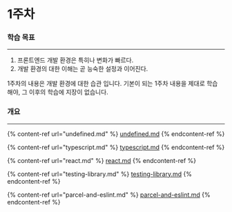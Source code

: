 # 1주차

### 학습 목표

***

1. 프론트엔드 개발 환경은 특히나 변화가 빠르다.
2. 개발 환경의 대한 이해는 곧 능숙한 설정과 이어진다.

1주차의 내용은 개발 환경에 대한 습관 입니다. 기본이 되는 1주차 내용을 제대로 학습 해야, 그 이후의 학습에 지장이 없습니다.

### 개요

***

{% content-ref url="undefined.md" %}
[undefined.md](undefined.md)
{% endcontent-ref %}

{% content-ref url="typescript.md" %}
[typescript.md](typescript.md)
{% endcontent-ref %}

{% content-ref url="react.md" %}
[react.md](react.md)
{% endcontent-ref %}

{% content-ref url="testing-library.md" %}
[testing-library.md](testing-library.md)
{% endcontent-ref %}

{% content-ref url="parcel-and-eslint.md" %}
[parcel-and-eslint.md](parcel-and-eslint.md)
{% endcontent-ref %}
